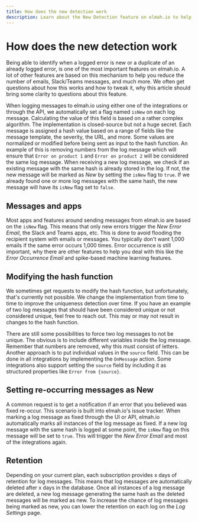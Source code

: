 ```yaml
---
title: How does the new detection work
description: Learn about the New Detection feature on elmah.io to help identify uniqueness across log messages.
---
```


# How does the new detection work

Being able to identify when a logged error is new or a duplicate of an already logged error, is one of the most important features on elmah.io. A lot of other features are based on this mechanism to help you reduce the number of emails, Slack/Teams messages, and much more. We often get questions about how this works and how to tweak it, why this article should bring some clarity to questions about this feature.

When logging messages to elmah.io using either one of the integrations or through the API, we automatically set a flag named `isNew` on each log message. Calculating the value of this field is based on a rather complex algorithm. The implementation is closed-source but not a huge secret. Each message is assigned a hash value based on a range of fields like the message template, the severity, the URL, and more. Some values are normalized or modified before being sent as input to the hash function. An example of this is removing numbers from the log message which will ensure that `Error on product 1` and `Error on product 2` will be considered the same log message. When receiving a new log message, we check if an existing message with the same hash is already stored in the log. If not, the new message will be marked as *New* by setting the `isNew` flag to `true`. If we already found one or more log messages with the same hash, the new message will have its `isNew` flag set to `false`.

## Messages and apps

Most apps and features around sending messages from elmah.io are based on the `isNew` flag. This means that only new errors trigger the *New Error Email*, the Slack and Teams apps, etc. This is done to avoid flooding the recipient system with emails or messages. You typically don't want 1,000 emails if the same error occurs 1,000 times. Error occurrence is still important, why there are other features to help you deal with this like the *Error Occurrence Email* and spike-based machine learning features.

## Modifying the hash function

We sometimes get requests to modify the hash function, but unfortunately, that's currently not possible. We change the implementation from time to time to improve the uniqueness detection over time. If you have an example of two log messages that should have been considered unique or not considered unique, feel free to reach out. This may or may not result in changes to the hash function.

There are still some possibilities to force two log messages to not be unique. The obvious is to include different variables inside the log message. Remember that numbers are removed, why this must consist of letters. Another approach is to put individual values in the `source` field. This can be done in all integrations by implementing the `OnMessage` action. Some integrations also support setting the `source` field by including it as structured properties like `Error from {source}`.

## Setting re-occurring messages as New

A common request is to get a notification if an error that you believed was fixed re-occur. This scenario is built into elmah.io's issue tracker. When marking a log message as fixed through the UI or API, elmah.io automatically marks all instances of the log message as fixed. If a new log message with the same hash is logged at some point, the `isNew` flag on this message will be set to `true`. This will trigger the *New Error Email* and most of the integrations again.

## Retention

Depending on your current plan, each subscription provides x days of retention for log messages. This means that log messages are automatically deleted after x days in the database. Once all instances of a log message are deleted, a new log message generating the same hash as the deleted messages will be marked as new. To increase the chance of log messages being marked as new, you can lower the retention on each log on the *Log Settings* page.
